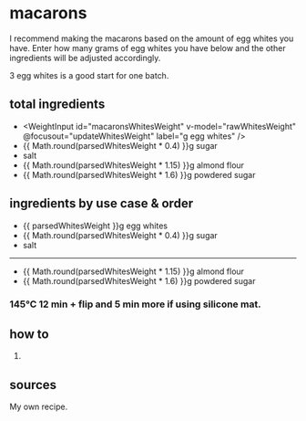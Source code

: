 <script setup lang="ts">
import { ref } from 'vue';

import WeightInput from '../components/WeightInput.vue';

const rawWhitesWeight = ref(90);
const parsedWhitesWeight = ref(90);

function updateWhitesWeight() {
  parsedWhitesWeight.value = rawWhitesWeight.value;
}
</script>

# macarons

I recommend making the macarons based on the amount of egg whites you have. Enter how many grams of egg whites you have below and the other ingredients will be adjusted accordingly.

3 egg whites is a good start for one batch.

## total ingredients

- <WeightInput id="macaronsWhitesWeight" v-model="rawWhitesWeight" @focusout="updateWhitesWeight" label="g egg whites" />
- {{ Math.round(parsedWhitesWeight * 0.4) }}g sugar
- salt
- {{ Math.round(parsedWhitesWeight * 1.15) }}g almond flour
- {{ Math.round(parsedWhitesWeight * 1.6) }}g powdered sugar

## ingredients by use case & order

- {{ parsedWhitesWeight }}g egg whites
- {{ Math.round(parsedWhitesWeight * 0.4) }}g sugar
- salt
---
- {{ Math.round(parsedWhitesWeight * 1.15) }}g almond flour
- {{ Math.round(parsedWhitesWeight * 1.6) }}g powdered sugar

### 145°C 12 min + flip and 5 min more if using silicone mat.

## how to

1. 

## sources

My own recipe.
